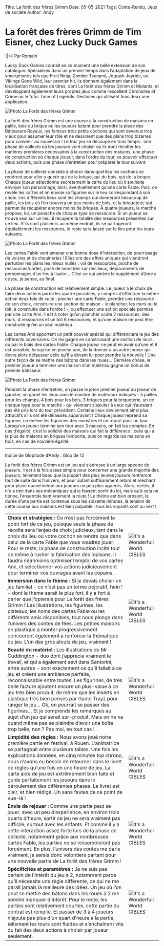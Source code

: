 Title: La forêt des frères Grimm
Date: 05-05-2021
Tags: Conte-Rendu, Jeux de société
Author: Andy

# La forêt des frères Grimm de Tim Eisner, chez Lucky Duck Games
{|<} Par Romain

Lucky Duck Games connaît en ce moment une belle extension de son catalogue. Spécialisés dans un premier temps dans l’adaptation de jeux de smartphones tels que Fruit Ninja, Zombie Tsunami, Jetpack Joyride, ou Vikings Gone Wild, leur premier hit, ils donnent également dans la localisation française de titres, dont La forêt des frères Grimm et Mutants, et développent également leurs propres jeux comme l’excellent Chronicles of Crime ou le futur Time of Legends: Destinies qui utilisent tous deux une application.

![Photo La Forêt des frères Grimm](/_images/images/ForetFreresGrimm_1.jpeg)

La forêt des frères Grimm est une course à la construction de maisons en paille, bois ou brique où les joueurs luttent pour prendre la place des Bâtisseurs Royaux, les fameux trois petits cochons qui sont devenus trop vieux pour assumer leur rôle et ne dessinent que des plans trop bizarres pour convenir au souverain ! Le tour jeu se découpe en trois temps : une phase de collecte où les joueurs vont choisir où ils iront récolter les matières premières nécessaires à la construction des maisons, une phase de construction où chaque joueur, dans l’ordre du tour, va pouvoir effectuer deux actions, puis une phase d’entretien pour préparer le tour suivant.
 
La phase de collecte consiste à choisir dans quel lieu les cochons se rendront pour aller y quérir qui de la brique, qui du bois, qui de la brique. Chaque joueur sélectionne secrètement la carte du lieu où il souhaite envoyer son personnage, ainsi, éventuellement qu’une carte Fable. Puis, on révèle les cartes et on envoie sa figurine sur le lieu correspondant à son choix. Les différents lieux sont les champs qui donneront beaucoup de paille, les bois où l’on trouvera un peu moins de bois, et la briqueterie qui permet de récupérer encore moins de briques. À quatre joueurs, le marché propose, lui, un panaché de chaque type de ressource. Si un joueur se trouve seul sur un lieu, il récupère la totalité des ressources présentes sur ce lieu. S’ils sont plusieurs au même endroit, ils se partageront équitablement les ressources, le reste sera laissé sur le lieu pour les tours suivants.

![Photo La Forêt des frères Grimm](/_images/images/ForetFreresGrimm_2.jpeg)

Les cartes Fable vont amener une bonne dose d’interaction, de pourrissage de voisins et de chouineries ! Elles ont des effets uniques qui viendront perturber les plans les mieux huilés : vol de ressources, pioche de ressources/cartes, pose de monstres sur des lieux, déplacements de personnages d’un lieu à l’autre… C’est ce qui amène le supplément d’âme à ce jeu, je pense, au final.

La phase de construction est relativement simple. Le joueur a le choix de faire deux actions parmi les quatre possibles, y compris d’effectuer la même action deux fois de suite : piocher une carte Fable, prendre une ressource de son choix, construire une section de maison - le plancher, les murs ou le toit, à construire dans l’ordre ! -, ou effectuer une action spéciale permise par une carte Ami. Il est à noter qu’un plancher coûte 2 ressources, des murs, 4 ressources et un toit 6 ressources, et qu’une maison ne peut être construite qu’en un seul matériau.

Les cartes Ami apportent un petit pouvoir spécial qui différenciera le jeu des différents adversaires. On les gagne en construisant une section de murs, ou par le biais des cartes Fable. Chaque joueur ne peut en avoir qu’une et il est possible, lorsqu’on en pioche une, de la donner à un autre joueur qui devra alors défausser celle qu’il a devant lui pour prendre la nouvelle ! Une autre façon de se mettre des bâtons dans les roues… Dernière chose, le premier joueur à terminer une maison d’un matériau gagne un bonus de premier bâtisseur.

![Photo La Forêt des frères Grimm](/_images/images/ForetFreresGrimm_3.jpeg)

Pendant la phase d’entretien, on passe le jeton premier joueur au joueur de gauche, on garnit les lieux avec le nombre de matériaux indiqués - 5 pailles pour les champs, 4 bois pour les bois, 3 briques pour la briqueterie, un de chaque type pour le marché - qui viennent s’ajouter à ceux qui n’auraient pas été pris lors du tour précédent. Certains lieux deviennent ainsi plus attractifs s’ils ont été délaissés auparavant ! Chaque joueur reprend sa figurine, on enlève les figurines des monstres et on repart pour un tour. Lorsqu’un joueur termine son tour avec 3 maisons, on fait les comptes. En cas d’égalité, c’est la solidité des maisons qui fait la différence : celui qui a le plus de maisons en briques l’emporte, puis on regarde les maisons en bois, en cas de nouvelle égalité.

---

Indice de Glopitude d’Andy : Glop de 12

La forêt des frères Grimm est un jeu qui s’adresse à un large spectre de joueurs. Il est à la fois assez simple pour concerner une grande majorité des joueurs, tellement beau que la plupart des plus jeunes joueurs rentreront tout de suite dans l’univers, et pour autant suffisamment retors et méchant pour plaire quand même aux joueurs un peu plus aguerris. Alors, certes, il n’y a rien dans ses mécaniques qui le fassent sortir du lot, mais qu’à cela ne tienne, l’ensemble tient vraiment la route ! Le thème est bien présent, la durée d’une partie est contenue sous les soixante minutes, la tension de cette course aux maisons est bien palpable : tous les voyants sont au vert !

|       |  |
| ----------- | ----------- |
|**Choix et stratégies :** Ce n’est pas forcément le point fort de ce jeu, puisque seule la phase de récolte sera l’enjeu de choix judicieux, tant dans le choix du lieu où votre cochon se rendra que dans celui de la carte Fable que vous voudrez jouer. Pour le reste, la phase de construction incite tout de même à rusher la fabrication des maisons. Il faudra néanmoins optimiser l’emploi de vos cartes Ami, et sélectionner vos actions judicieusement pour terminer vos ouvrages avant les copains.| ![It's a Wonderfull World CIBLES](/_images/logos/Note_Jurande_2.png)|
|**Immersion dans le thème :** Si je devais choisir un jeu familial - ce n’est pas un terme péjoratif, hein ! - dont le thème serait le plus fort, il y a fort à parier que j’opterais pour La forêt des frères Grimm ! Les illustrations, les figurines, les plateaux, les noms des cartes Fable ou les différents amis disponibles, tout nous plonge dans l’univers des contes de fées. Les petites maisons en plastique à monter progressivement concourent également à renforcer la thématique du jeu. L’un des gros atouts du jeu, vraiment !| ![It's a Wonderfull World CIBLES](/_images/logos/Note_Jurande_2.png)|
|**Beauté du matériel :** Les illustrations de Mr Cuddington - duo dont j’apprécie vraiment le travail, et qui a également sévi dans Santorini, entre autres - sont exactement ce qu’il fallait à ce jeu et créent une ambiance parfaite, reconnaissable entre toutes. Les figurines, de très belle facture ajoutent encore un plus-value à ce jeu très bien produit, de même que les inserts en plastique très bien pensés par Game Trayz pour ranger le jeu… Ok, on pourrait se passer des figurines… Et je comprends les remarques au sujet d’un jeu qui serait sur-produit. Mais on ne va quand même pas se plaindre d’avoir une boîte trop belle, non ? Pas moi, en tout cas !| ![It's a Wonderfull World CIBLES](/_images/logos/Note_Jurande_4.png)|
|**Limpidité des règles :** Nous avons joué notre première partie en festival, à Rouen. L’animatrice se partageait entre plusieurs tables. Une fois les explications données, en cinq minutes top chrono, nous n’avons eu besoin de retourner dans le livret de règles qu’une fois en une heure de jeu. La carte aide de jeu est extrêmement bien faite et guide parfaitement les joueurs dans le déroulement des différentes phases. Le livret est clair, et bien rédigé. Un sans fautes de ce point de vue-là !|![It's a Wonderfull World CIBLES](/_images/logos/Note_Jurande_4.png)|
|**Envie de rejouer :** Comme une partie peut se jouer, avec un peu d’expérience, en environ trois quarts d’heure, sortir ce jeu ne sera vraiment pas difficile, surtout avec les enfants. Et comme il y a cette interaction assez forte lors de la phase de collecte, notamment grâce aux nombreuses cartes Fable, les parties ne se ressembleront pas forcément. En plus, l’univers des contes me parle vraiment, je serais donc volontiers partant pour une nouvelle partie de La forêt des frères Grimm !|![It's a Wonderfull World CIBLES](/_images/logos/Note_Jurande_3.png)|
|**Spécificités et paramètres :** Je ne suis pas certain de l’intérêt du jeu à 2, notamment parce qu’il nécessite une règle différente, ce qui ne me paraît jamais la meilleure des idées. Un jeu où l’on peut se mettre des bâtons dans les roues à 2 me semble manquer d’intérêt. Pour le reste, les parties sont relativement courtes, cette partie du contrat est remplie. Et passer de 3 à 4 joueurs n’ajoute pas plus d’un quart d’heure à la partie, tellement les tours sont fluides et s’enchaînent vite du fait des deux actions à choisir par joueur seulement.|![It's a Wonderfull World CIBLES](/_images/logos/Note_Jurande_3.png)|